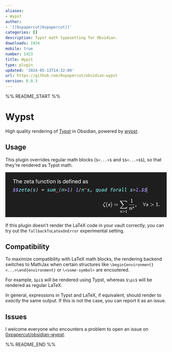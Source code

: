 ```yaml
---
aliases:
- Wypst
author:
- '[[0xpapercut|0xpapercut]]'
categories: []
description: Typst math typesetting for Obsidian.
downloads: 1934
mobile: true
number: 1423
title: Wypst
type: plugin
updated: '2024-05-13T14:32:00'
url: https://github.com/0xpapercut/obsidian-wypst
version: 0.0.3
---
```


%% README_START %%

# Wypst
High quality rendering of [Typst](https://github.com/typst/typst) in Obsidian, powered by [wypst](https://github.com/0xpapercut/wypst).

## Usage
This plugin overrides regular math blocks (`$<...>$` and `$$<...>$$`), so that they're rendered as Typst math.

![Example](https://raw.githubusercontent.com/0xpapercut/obsidian-wypst/HEAD/media/example.png)

If this plugin doesn't render the LaTeX code in your vault correctly, you can try out the `fallbackToLatexOnError` experimental setting.

## Compatibility
To maximize compatibility with LaTeX math blocks, the rendering backend switches to MathJax when certain structures like `\begin{environment}<...>\end{environment}` or `\<some-symbol>` are encoutered.

For example, `$pi$` will be rendered using Typst, whereas `$\pi$` will be rendered as regular LaTeX.

In general, expressions in Typst and LaTeX, if equivalent, should render to _exactly_ the same output. If this is not the case, you can report it as an issue.

## Issues
I welcome everyone who encounters a problem to open an issue on [0xpapercut/obsidian-wypst](https://github.com/0xpapercut/obsidian-wypst/issues/new).


%% README_END %%